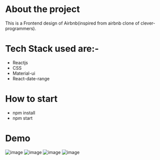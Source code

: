 # About the project

This is a Frontend design of Airbnb(inspired from airbnb clone of clever-programmers).
# Tech Stack used are:-

* Reactjs
* CSS
* Material-ui
* React-date-range

# How to start

* npm install
* npm start

# Demo
![image](https://user-images.githubusercontent.com/48439116/92990579-28668f00-f4fb-11ea-8530-994e0f6794bc.png)
![image](https://user-images.githubusercontent.com/48439116/92990588-39af9b80-f4fb-11ea-9cc9-bbc58250f16f.png)
![image](https://user-images.githubusercontent.com/48439116/92990594-47fdb780-f4fb-11ea-8630-985a352dcc8e.png)
![image](https://user-images.githubusercontent.com/48439116/92990600-5350e300-f4fb-11ea-9d9a-ba6ac849e121.png)



